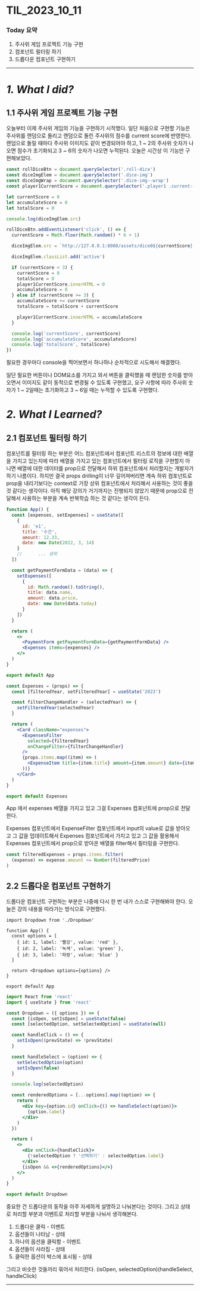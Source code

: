 # TIL_2023_10_11

### Today 요약

1. 주사위 게임 프로젝트 기능 구현
2. 컴포넌트 필터링 하기
3. 드롭다운 컴포넌트 구현하기

---

# **_1. What I did?_**

## 1.1 주사위 게임 프로젝트 기능 구현

오늘부터 이제 주사위 게임의 기능을 구현하기 시작했다. 일단 처음으로 구현할 기능은 주사위를 랜덤으로 돌리고 랜덤으로 돌린 주사위의 점수를 current score에 반영한다. 랜덤으로 돌릴 때마다 주사위 이미지도 같이 변경되어야 하고, 1 ~ 2의 주사위 숫자가 나오면 점수가 초기화되고 3 ~ 6의 숫자가 나오면 누적된다. 오늘은 시간상 이 기능만 구현해보았다.

```jsx
const rollDiceBtn = document.querySelector('.roll-dice')
const diceImgElem = document.querySelector('.dice-img')
const diceImgWrap = document.querySelector('.dice-img--wrap')
const player1CurrentScore = document.querySelector('.player1 .current--score')

let currentScore = 0
let accumulateScore = 0
let totalScore = 0

console.log(diceImgElem.src)

rollDiceBtn.addEventListener('click', () => {
  currentScore = Math.floor(Math.random() * 6 + 1)

  diceImgElem.src = `http://127.0.0.1:8080/assets/dice0${currentScore}.png`

  diceImgElem.classList.add('active')

  if (currentScore < 3) {
    currentScore = 0
    totalScore = 0
    player1CurrentScore.innerHTML = 0
    accumulateScore = 0
  } else if (currentScore >= 3) {
    accumulateScore += currentScore
    totalScore = totalScore + currentScore

    player1CurrentScore.innerHTML = accumulateScore
  }

  console.log('currentScore', currentScore)
  console.log('accumulateScore', accumulateScore)
  console.log('totalScore', totalScore)
})
```

필요한 경우마다 console을 찍어보면서 하나하나 순차적으로 시도해서 해결했다.

일단 필요한 버튼이나 DOM요소를 가지고 와서 버튼을 클릭했을 때 랜덤한 숫자를 받아오면서 이미지도 같이 동적으로 변경될 수 있도록 구현했고, 요구 사항에 따라 주사위 숫자가 1 ~ 2일때는 초기화하고 3 ~ 6일 때는 누적할 수 있도록 구현했다.

# _2. What I Learned?_

## 2.1 컴포넌트 필터링 하기

컴포넌트를 필터링 하는 부분은 어느 컴포넌트에서 컴포넌트 리스트의 정보에 대한 배열을 가지고 있는지에 따라 배열을 가지고 있는 컴포넌트에서 필터링 로직을 구현할지 아니면 배열에 대한 데이터를 prop으로 전달해서 하위 컴포넌트에서 처리할지는 개발자가 하기 나름이다. 하지만 결국 props drilling이 너무 깊어져버리면 계속 하위 컴포넌트로 prop을 내리기보다는 context로 가장 상위 컴포넌트에서 처리해서 사용하는 것이 좋을 것 같다는 생각이다. 아직 해당 강의가 거기까지는 진행되지 않았기 때문에 prop으로 전달해서 사용하는 부분을 계속 반복학습 하는 것 같다는 생각이 든다.

```jsx
function App() {
  const [expenses, setExpenses] = useState([
    {
      id: 'e1',
      title: '수건',
      amount: 12.33,
      date: new Date(2022, 3, 14)
    }
    //		... 생략
  ])

  const getPaymentFormData = (data) => {
    setExpenses([
      {
        id: Math.random().toString(),
        title: data.name,
        amount: data.price,
        date: new Date(data.today)
      }
    ])
  }

  return (
    <>
      <PaymentForm getPaymentFormData={getPaymentFormData} />
      <Expenses items={expenses} />
    </>
  )
}

export default App
```

```jsx
const Expenses = (props) => {
  const [filteredYear, setFilteredYear] = useState('2023')

  const filterChangeHandler = (selectedYear) => {
    setFilteredYear(selectedYear)
  }

  return (
    <Card className="expenses">
      <ExpensesFilter
        selected={filteredYear}
        onChangeFilter={filterChangeHandler}
      />
      {props.items.map((item) => (
        <ExpenseItem title={item.title} amount={item.amount} date={item.date} />
      ))}
    </Card>
  )
}

export default Expenses
```

App 에서 expenses 배열을 가지고 있고 그걸 Expenses 컴포넌트에 prop으로 전달한다.

Expenses 컴포넌트에서 ExpenseFilter 컴포넌트에서 input의 value로 값을 받아오고 그 값을 업데이트해서 Expenses 컴포넌트에서 가지고 있고 그 값을 활용해서 Expenses 컴포넌트에서 prop으로 받아온 배열을 filter해서 필터링을 구현한다.

```jsx
const filteredExpenses = props.items.filter(
  (expense) => expense.amount <= Number(filteredPrice)
)
```

## 2.2 드롭다운 컴포넌트 구현하기

드롭다운 컴포넌트 구현하는 부분은 나중에 다시 한 번 내가 스스로 구현해봐야 한다. 오늘은 강의 내용을 따라가는 방식으로 구현했다.

```
import Dropdown from './Dropdown'

function App() {
  const options = [
    { id: 1, label: '빨강', value: 'red' },
    { id: 2, label: '녹색', value: 'green' },
    { id: 3, label: '파랑', value: 'blue' }
  ]

  return <Dropdown options={options} />
}

export default App
```

```jsx
import React from 'react'
import { useState } from 'react'

const Dropdown = ({ options }) => {
  const [isOpen, setIsOpen] = useState(false)
  const [selectedOption, setSelectedOption] = useState(null)

  const handleClick = () => {
    setIsOpen((prevState) => !prevState)
  }

  const handleSelect = (option) => {
    setSelectedOption(option)
    setIsOpen(false)
  }

  console.log(selectedOption)

  const renderedOptions = [...options].map((option) => {
    return (
      <div key={option.id} onClick={() => handleSelect(option)}>
        {option.label}
      </div>
    )
  })

  return (
    <>
      <div onClick={handleClick}>
        {!selectedOption ? '선택하기' : selectedOption.label}
      </div>
      {isOpen && <>{renderedOptions}</>}
    </>
  )
}

export default Dropdown
```

중요한 건 드롭다운의 동작을 아주 자세하게 설명하고 나눠본다는 것이다. 그리고 상태로 처리할 부분과 이벤트로 처리할 부분을 나눠서 생각해본다.

1. 드롭다운 클릭 - 이벤트
2. 옵션들이 나타남 - 상태
3. 하나의 옵션을 클릭함 - 이벤트
4. 옵션들이 사라짐 - 상태
5. 클릭한 옵션이 박스에 표시됨 - 상태

그리고 비슷한 것들끼리 묶어서 처리한다. (isOpen, selectedOption)(handleSelect, handleClick)

---
